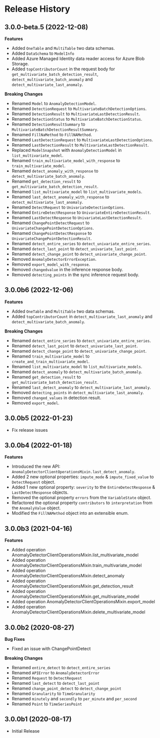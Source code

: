 # Release History

## 3.0.0-beta.5 (2022-12-08)
  **Features**
  - Added `OneTable` and `MultiTable` two data schemas.
  - Added `DataSchema` to `ModelInfo`
  - Added Azure Managed Identity data reader access for Azure Blob Storage.
  - Added `topContributorCount` in the request body for `get_multivariate_batch_detection_result`, `detect_multivariate_batch_anomaly` and `detect_multivariate_last_anomaly`.

  **Breaking Changes**
  - Renamed `Model` to `AnomalyDetectionModel`.
  - Renamed `DetectionRequest` to `MultivariateBatchDetectionOptions`.
  - Renamed `DetectionResult` to `MultivariateLastDetectionResult`.
  - Renamed `DetectionStatus` to `MultivariateBatchDetectionStatus`.
  - Renamed `DetectionResultSummary` to `MultivariateBatchDetectionResultSummary`.
  - Renamed `FillNaMethod` to `FillNAMethod`.
  - Renamed `LastDetectionRequest` to `MultivariateLastDetectionOptions`.
  - Renamed `LastDetectionResult` to `MultivariateLastDetectionResult`.
  - Replaced `ModelSnapshot` with `AnomalyDetectionModel` in `list_multivariate_model`.
  - Renamed `train_multivariate_model_with_response` to `train_multivariate_model`.
  - Renamed `detect_anomaly_with_response` to `detect_multivariate_batch_anomaly`.
  - Renamed `get_detection_result` to `get_multivariate_batch_detection_result`.
  - Renamed `list_multivariate_model` to `list_multivariate_models`.
  - Renamed `last_detect_anomaly_with_response` to `detect_multivariate_last_anomaly`.
  - Renamed `DetectRequest` to `UnivariateDetectionOptions`.
  - Renamed `EntireDetectResponse` to `UnivariateEntireDetectionResult`.
  - Renamed `LastDetectResponse` to `UnivariateLastDetectionResult`.
  - Renamed `ChangePointDetectRequest` to `UnivariateChangePointDetectionOptions`.
  - Renamed `ChangePointDetectResponse` to `UnivariateChangePointDetectionResult`.
  - Renamed `detect_entire_series` to `detect_univariate_entire_series`.
  - Renamed `detect_last_point` to `detect_univariate_last_point`.
  - Renamed `detect_change_point` to `detect_univariate_change_point`.
  - Removed `AnomalyDetectorErrorException`.
  - Removed `export_model_with_response`.
  - Removed `changedvalue` in the inference response body.
  - Removed `detecting_points` in the sync inference request body.

## 3.0.0b6 (2022-12-06)
  **Features**
  - Added `OneTable` and `MultiTable` two data schemas.
  - Added `topContributorCount` in `detect_multivariate_last_anomaly` and `detect_multivariate_batch_anomaly`.

  **Breaking Changes**
  - Renamed `detect_entire_series` to `detect_univariate_entire_series`.
  - Renamed `detect_last_point` to `detect_univariate_last_point`.
  - Renamed `detect_change_point` to `detect_univariate_change_point`.
  - Renamed `train_multivariate_model` to `create_and_train_multivariate_model`.
  - Renamed `list_multivariate_model` to `list_multivariate_models`.
  - Renamed `detect_anomaly` to `detect_multivariate_batch_anomaly`.
  - Renamed `get_detection_result` to `get_multivariate_batch_detection_result`.
  - Renamed `last_detect_anomaly` to `detect_multivariate_last_anomaly`.
  - Removed `detecting_points` in `detect_multivariate_last_anomaly`.
  - Removed `changed_values` in detection result.
  - Removed `export_model`.

## 3.0.0b5 (2022-01-23)

  - Fix release issues

## 3.0.0b4 (2022-01-18)

  **Features**
  - Introduced the new API: `AnomalyDetectorClientOperationsMixin.last_detect_anomaly`.
  - Added 2 new optional properties: `impute_mode` & `impute_fixed_value` to `DetectRequest` object.
  - Added 1 new optional property: `severity` to the `EntireDetectResponse` & `LastDetectResponse` objects.
  - Removed the optional property `errors` from the `VariableState` object.
  - Refactored the optional property `contributors` to `interpretation` from the `AnomalyValue` object.
  - Modified the `FillNAMethod` object into an extensible enum.

## 3.0.0b3 (2021-04-16)

  **Features**
  - Added operation AnomalyDetectorClientOperationsMixin.list_multivariate_model
  - Added operation AnomalyDetectorClientOperationsMixin.train_multivariate_model
  - Added operation AnomalyDetectorClientOperationsMixin.detect_anomaly
  - Added operation AnomalyDetectorClientOperationsMixin.get_detection_result
  - Added operation AnomalyDetectorClientOperationsMixin.get_multivariate_model
  - Added operation AnomalyDetectorClientOperationsMixin.export_model
  - Added operation AnomalyDetectorClientOperationsMixin.delete_multivariate_model

## 3.0.0b2 (2020-08-27)

  **Bug Fixes**
  - Fixed an issue with ChangePointDetect

  **Breaking Changes**
  - Renamed `entire_detect` to `detect_entire_series`
  - Renamed `APIError` to `AnomalyDetectorError`
  - Renamed `Request` to `DetectRequest`
  - Renamed `last_detect` to `detect_last_point`
  - Renamed `change_point_detect` to `detect_change_point`
  - Renamed `Granularity` to `TimeGranularity`
  - Renamed `minutely` and `secondly` to `per_minute` and `per_second`
  - Renamed `Point` to `TimeSeriesPoint`


## 3.0.0b1 (2020-08-17)

  - Initial Release
